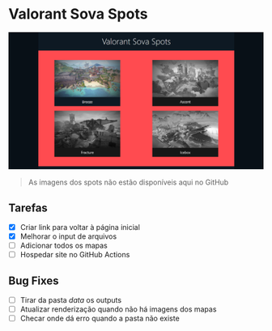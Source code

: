 # Valorant Sova Spots

![Imagem do site](https://github.com/AloneInAbyss/valorant-sova-spots/blob/master/public/readme.png)

> As imagens dos spots não estão disponíveis aqui no GitHub

## Tarefas

- [x] Criar link para voltar à página inicial
- [x] Melhorar o input de arquivos
- [ ] Adicionar todos os mapas
- [ ] Hospedar site no GitHub Actions

## Bug Fixes

- [ ] Tirar da pasta *data* os outputs
- [ ] Atualizar renderização quando não há imagens dos mapas
- [ ] Checar onde dá erro quando a pasta não existe
